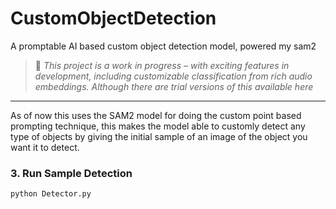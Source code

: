 # CustomObjectDetection
A promptable AI based custom object detection model, powered my sam2

> 🚧 *This project is a work in progress – with exciting features in development, including customizable classification from rich audio embeddings. Although there are trial versions of this available here*

---

As of now this uses the SAM2 model for doing the custom point based prompting technique, this makes the model able to customly detect any type of objects by giving the initial sample of an image of the object you want it to detect.

### 3. Run Sample Detection

```bash
python Detector.py
```